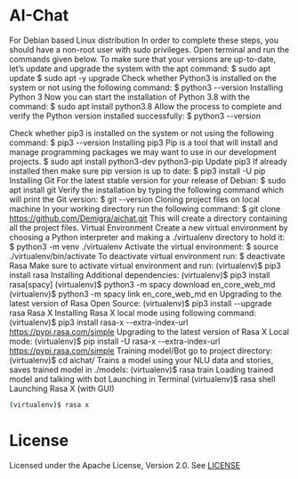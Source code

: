 # AI-Chat

For Debian based Linux distribution
In order to complete these steps, you should have a non-root user with sudo privileges.
Open terminal and run the commands given below.
To make sure that your versions are up-to-date, let’s update and upgrade the system with the apt command:
    $ sudo apt update
    $ sudo apt -y upgrade
Check whether Python3 is installed on the system or not using the following command:
    $ python3 --version
Installing Python 3
Now you can start the installation of Python 3.8 with the command:
    $ sudo apt install python3.8
Allow the process to complete and verify the Python version installed successfully:
    $ python3 --version

Check whether pip3 is installed on the system or not using the following command:
    $ pip3 --version
Installing pip3
Pip is a tool that will install and manage programming packages we may want to use in our development projects.
    $ sudo apt install python3-dev python3-pip
Update pip3
If already installed then make sure pip version is up to date:
    $ pip3 install -U pip
Installing Git
For the latest stable version for your release of Debian:
    $ sudo apt install git
Verify the installation by typing the following command which will print the Git version:
    $ git --version
Cloning project files on local machine
In your working directory run the following command:
    $ git clone https://github.com/Demigra/aichat.git
This will create a directory containing all the project files.
Virtual Environment
Create a new virtual environment by choosing a Python interpreter and making a ./virtualenv directory to hold it:
    $ python3 -m venv ./virtualenv
Activate the virtual environment:
    $ source ./virtualenv/bin/activate
To deactivate virtual environment run:
    $ deactivate
Rasa
Make sure to activate virtual environment and run:
    (virtualenv)$ pip3 install rasa
Installing Additional dependencies:
    (virtualenv)$ pip3 install rasa[spacy]
    (virtualenv)$ python3 -m spacy download en_core_web_md
    (virtualenv)$ python3 -m spacy link en_core_web_md en
Upgrading to the latest version of Rasa Open Source:
    (virtualenv)$ pip3 install --upgrade rasa
Rasa X
Installing Rasa X local mode using following command:
    (virtualenv)$ pip3 install rasa-x --extra-index-url https://pypi.rasa.com/simple
Upgrading to the latest version of Rasa X Local mode:
    (virtualenv)$ pip install -U rasa-x --extra-index-url https://pypi.rasa.com/simple
Training model/Bot
go to project directory:
    (virtualenv)$ cd aichat/
Trains a model using your NLU data and stories, saves trained model in ./models:
    (virtualenv)$ rasa train
Loading trained model and talking with bot
Launching in Terminal
    (virtualenv)$ rasa shell
Launching Rasa X (with GUI) 
```bash
(virtualenv)$ rasa x
```

# License
Licensed under the Apache License, Version 2.0. See [LICENSE](LICENSE.txt)
